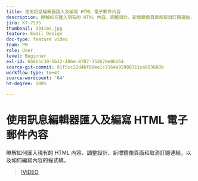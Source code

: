 ```yaml
---
title: 使用訊息編輯器匯入及編寫 HTML 電子郵件內容
description: 瞭解如何匯入現有的 HTML 內容、調整設計、新增鏡像頁面和取消訂閱連結，以及如何編寫內容的程式碼。
jira: KT-7535
thumbnail: 334102.jpg
feature: Email Design
doc-type: feature video
team: PM
role: User
level: Beginner
exl-id: 6b8b5c30-5b12-486e-8787-352670e0b164
source-git-commit: 81f5cc22d46f89ee1c7164a92988311ca6036b8b
workflow-type: tm+mt
source-wordcount: '64'
ht-degree: 100%

---
```


# 使用訊息編輯器匯入及編寫 HTML 電子郵件內容

瞭解如何匯入現有的 HTML 內容、調整設計、新增鏡像頁面和取消訂閱連結，以及如何編寫內容的程式碼。

>[!VIDEO](https://video.tv.adobe.com/v/334102?quality=12&learn=on)

